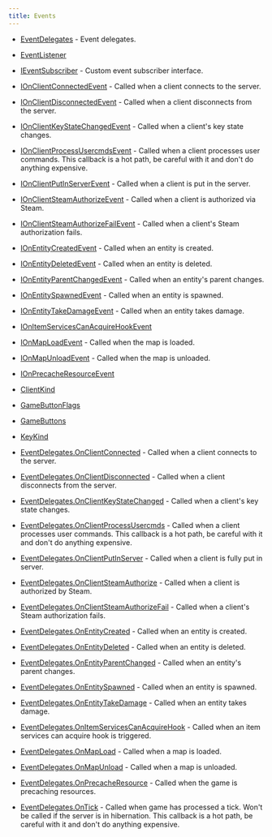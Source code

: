```yaml
---
title: Events
---
```


- [EventDelegates](/docs/api/shared/events/eventdelegates) - Event delegates.
- [EventListener<T>](/docs/api/shared/events/eventlistener-1)

- [IEventSubscriber](/docs/api/shared/events/ieventsubscriber) - Custom event subscriber interface.
- [IOnClientConnectedEvent](/docs/api/shared/events/ionclientconnectedevent) - Called when a client connects to the server.
- [IOnClientDisconnectedEvent](/docs/api/shared/events/ionclientdisconnectedevent) - Called when a client disconnects from the server.
- [IOnClientKeyStateChangedEvent](/docs/api/shared/events/ionclientkeystatechangedevent) - Called when a client's key state changes.
- [IOnClientProcessUsercmdsEvent](/docs/api/shared/events/ionclientprocessusercmdsevent) - Called when a client processes user commands.
This callback is a hot path, be careful with it and don't do anything expensive.
- [IOnClientPutInServerEvent](/docs/api/shared/events/ionclientputinserverevent) - Called when a client is put in the server.
- [IOnClientSteamAuthorizeEvent](/docs/api/shared/events/ionclientsteamauthorizeevent) - Called when a client is authorized via Steam.
- [IOnClientSteamAuthorizeFailEvent](/docs/api/shared/events/ionclientsteamauthorizefailevent) - Called when a client's Steam authorization fails.
- [IOnEntityCreatedEvent](/docs/api/shared/events/ionentitycreatedevent) - Called when an entity is created.
- [IOnEntityDeletedEvent](/docs/api/shared/events/ionentitydeletedevent) - Called when an entity is deleted.
- [IOnEntityParentChangedEvent](/docs/api/shared/events/ionentityparentchangedevent) - Called when an entity's parent changes.
- [IOnEntitySpawnedEvent](/docs/api/shared/events/ionentityspawnedevent) - Called when an entity is spawned.
- [IOnEntityTakeDamageEvent](/docs/api/shared/events/ionentitytakedamageevent) - Called when an entity takes damage.
- [IOnItemServicesCanAcquireHookEvent](/docs/api/shared/events/ionitemservicescanacquirehookevent)
- [IOnMapLoadEvent](/docs/api/shared/events/ionmaploadevent) - Called when the map is loaded.
- [IOnMapUnloadEvent](/docs/api/shared/events/ionmapunloadevent) - Called when the map is unloaded.
- [IOnPrecacheResourceEvent](/docs/api/shared/events/ionprecacheresourceevent)

- [ClientKind](/docs/api/shared/events/clientkind)
- [GameButtonFlags](/docs/api/shared/events/gamebuttonflags)
- [GameButtons](/docs/api/shared/events/gamebuttons)
- [KeyKind](/docs/api/shared/events/keykind)

- [EventDelegates.OnClientConnected](/docs/api/shared/events/eventdelegates/onclientconnected) - Called when a client connects to the server.
- [EventDelegates.OnClientDisconnected](/docs/api/shared/events/eventdelegates/onclientdisconnected) - Called when a client disconnects from the server.
- [EventDelegates.OnClientKeyStateChanged](/docs/api/shared/events/eventdelegates/onclientkeystatechanged) - Called when a client's key state changes.
- [EventDelegates.OnClientProcessUsercmds](/docs/api/shared/events/eventdelegates/onclientprocessusercmds) - Called when a client processes user commands.
This callback is a hot path, be careful with it and don't do anything expensive.
- [EventDelegates.OnClientPutInServer](/docs/api/shared/events/eventdelegates/onclientputinserver) - Called when a client is fully put in server.
- [EventDelegates.OnClientSteamAuthorize](/docs/api/shared/events/eventdelegates/onclientsteamauthorize) - Called when a client is authorized by Steam.
- [EventDelegates.OnClientSteamAuthorizeFail](/docs/api/shared/events/eventdelegates/onclientsteamauthorizefail) - Called when a client's Steam authorization fails.
- [EventDelegates.OnEntityCreated](/docs/api/shared/events/eventdelegates/onentitycreated) - Called when an entity is created.
- [EventDelegates.OnEntityDeleted](/docs/api/shared/events/eventdelegates/onentitydeleted) - Called when an entity is deleted.
- [EventDelegates.OnEntityParentChanged](/docs/api/shared/events/eventdelegates/onentityparentchanged) - Called when an entity's parent changes.
- [EventDelegates.OnEntitySpawned](/docs/api/shared/events/eventdelegates/onentityspawned) - Called when an entity is spawned.
- [EventDelegates.OnEntityTakeDamage](/docs/api/shared/events/eventdelegates/onentitytakedamage) - Called when an entity takes damage.
- [EventDelegates.OnItemServicesCanAcquireHook](/docs/api/shared/events/eventdelegates/onitemservicescanacquirehook) - Called when an item services can acquire hook is triggered.
- [EventDelegates.OnMapLoad](/docs/api/shared/events/eventdelegates/onmapload) - Called when a map is loaded.
- [EventDelegates.OnMapUnload](/docs/api/shared/events/eventdelegates/onmapunload) - Called when a map is unloaded.
- [EventDelegates.OnPrecacheResource](/docs/api/shared/events/eventdelegates/onprecacheresource) - Called when the game is precaching resources.
- [EventDelegates.OnTick](/docs/api/shared/events/eventdelegates/ontick) - Called when game has processed a tick. Won't be called if the server is in hibernation.
This callback is a hot path, be careful with it and don't do anything expensive.

